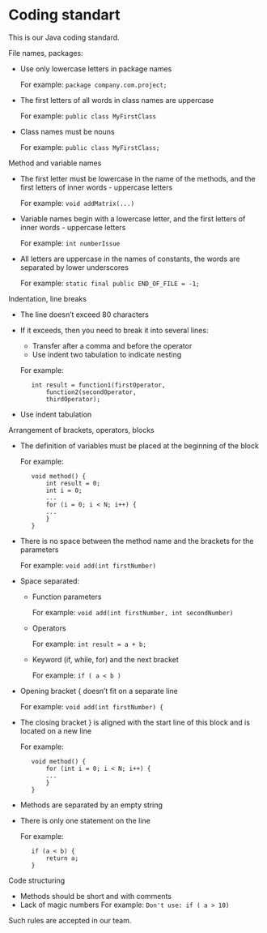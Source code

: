 # Coding standart

This is our Java coding standard.


File names, packages:
* Use only lowercase letters in package names

  For example: `package company.com.project;`
* The first letters of all words in class names are uppercase

  For example: `public class MyFirstClass`
* Class names must be nouns

  For example: `public class MyFirstClass;`

Method and variable names
* The first letter must be lowercase in the name of the methods, and the first letters of inner words - uppercase letters

  For example: `void addMatrix(...)`
* Variable names begin with a lowercase letter, and the first letters of inner words - uppercase letters

  For example: `int numberIssue`
* All letters are uppercase in the names of constants, the words are separated by lower underscores

  For example: `static final public END_OF_FILE = -1;`

Indentation, line breaks
* The line doesn’t exceed 80 characters
* If it exceeds, then you need to break it into several lines:
  * Transfer after a comma and before the operator
  * Use indent two tabulation to indicate nesting
  
  For example: 
  ```
     int result = function1(firstOperator,
         function2(secondOperator,
         thirdOperator);
* Use indent tabulation

Arrangement of brackets, operators, blocks
* The definition of variables must be placed at the beginning of the block

  For example: 
  ```
     void method() {
         int result = 0;
         int i = 0;
         ...
         for (i = 0; i < N; i++) {
         ...
         }
     }
* There is no space between the method name and the brackets for the parameters

  For example: `void add(int firstNumber)`
* Space separated:
  * Function parameters
  
    For example: `void add(int firstNumber, int secondNumber)`
  * Operators
  
    For example: `int result = a + b;`
  * Keyword (if, while, for) and the next bracket
  
    For example: `if ( a < b )`
* Opening bracket { doesn’t fit on a separate line

  For example: `void add(int firstNumber) {`
* The closing bracket } is aligned with the start line of this block and is located on a new line

  For example: 
  ```
     void method() {
         for (int i = 0; i < N; i++) {
         ...
         }
     }
* Methods are separated by an empty string
* There is only one statement on the line

  For example: 
  ```
     if (a < b) {
         return a;
     }

Code structuring
* Methods should be short and with comments
* Lack of magic numbers
  For example: `Don't use: if ( a > 10)`

Such rules are accepted in our team.
